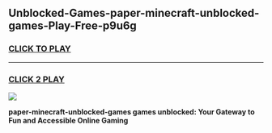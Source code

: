 
## Unblocked-Games-paper-minecraft-unblocked-games-Play-Free-p9u6g
<h3>
<a href="https://premium76.site?title=paper-minecraft-unblocked-games&ref=23A">CLICK TO PLAY</a></h3>
<hr>

<h3>
<a href="https://premium76.site?title=paper-minecraft-unblocked-games&ref=23A">CLICK 2 PLAY</a>
  
</h3>

<a href="https://premium76.site?title=paper-minecraft-unblocked-games&ref=23A"><img src="https://clearcache.store/games.png"></a>


**paper-minecraft-unblocked-games games unblocked: Your Gateway to Fun and Accessible Online Gaming**
